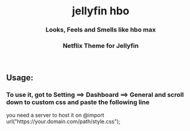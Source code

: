 <div align="center">
<h1>jellyfin hbo</h1>
<h3>Looks, Feels and Smells like hbo max</h3>
<h3>Netflix Theme for Jellyfin</h3>
</div>
<br>
<h2>Usage:</h2>
<h3> To use it, got to Setting ==> Dashboard ==> General and scroll down to custom css and paste the following line</h3>
you need a server to host it on
@import url("https://your.domain.com/path/style.css");
